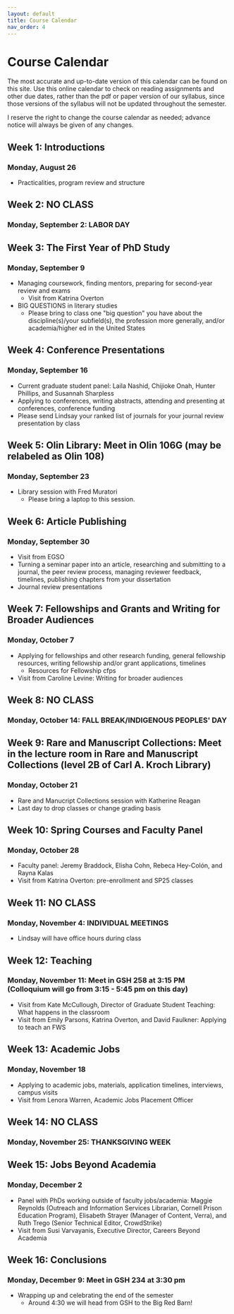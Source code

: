 ```yaml
---
layout: default
title: Course Calendar
nav_order: 4
---
```

# Course Calendar
The most accurate and up-to-date version of this calendar can be found on this site. Use this online calendar to check on reading assignments and other due dates, rather than the pdf or paper version of our syllabus, since those versions of the syllabus will not be updated throughout the semester.

I reserve the right to change the course calendar as needed; advance notice will always be given of any changes.

## Week 1: Introductions
### Monday, August 26
- Practicalities, program review and structure

## Week 2: NO CLASS
### Monday, September 2: LABOR DAY

## Week 3: The First Year of PhD Study
### Monday, September 9
- Managing coursework, finding mentors, preparing for second-year review and exams
    - Visit from Katrina Overton
- BIG QUESTIONS in literary studies
    - Please bring to class one "big question" you have about the discipline(s)/your subfield(s), the profession more generally, and/or academia/higher ed in the United States

## Week 4: Conference Presentations
### Monday, September 16
- Current graduate student panel: Laila Nashid, Chijioke Onah, Hunter Phillips, and Susannah Sharpless
- Applying to conferences, writing abstracts, attending and presenting at conferences, conference funding
- Please send Lindsay your ranked list of journals for your journal review presentation by class

## Week 5: Olin Library: Meet in Olin 106G (may be relabeled as Olin 108)
### Monday, September 23
- Library session with Fred Muratori
    - Please bring a laptop to this session.

## Week 6: Article Publishing
### Monday, September 30
- Visit from EGSO
- Turning a seminar paper into an article, researching and submitting to a journal, the peer review process, managing reviewer feedback, timelines, publishing chapters from your dissertation
- Journal review presentations

## Week 7: Fellowships and Grants and Writing for Broader Audiences
### Monday, October 7
- Applying for fellowships and other research funding, general fellowship resources, writing fellowship and/or grant applications, timelines
	- Resources for Fellowship cfps
- Visit from Caroline Levine: Writing for broader audiences

## Week 8: NO CLASS
### Monday, October 14: FALL BREAK/INDIGENOUS PEOPLES' DAY

## Week 9: Rare and Manuscript Collections: Meet in the lecture room in Rare and Manuscript Collections (level 2B of Carl A. Kroch Library)
### Monday, October 21
- Rare and Manucript Collections session with Katherine Reagan
- Last day to drop classes or change grading basis

## Week 10: Spring Courses and Faculty Panel
### Monday, October 28
- Faculty panel: Jeremy Braddock, Elisha Cohn, Rebeca Hey-Colón, and Rayna Kalas
- Visit from Katrina Overton: pre-enrollment and SP25 classes

## Week 11: NO CLASS
### Monday, November 4: INDIVIDUAL MEETINGS
- Lindsay will have office hours during class

## Week 12: Teaching
### Monday, November 11: Meet in GSH 258 at 3:15 PM (Colloquium will go from 3:15 - 5:45 pm on this day)
- Visit from Kate McCullough, Director of Graduate Student Teaching: What happens in the classroom
- Visit from Emily Parsons, Katrina Overton, and David Faulkner: Applying to teach an FWS

## Week 13: Academic Jobs
### Monday, November 18
- Applying to academic jobs, materials, application timelines, interviews, campus visits
- Visit from Lenora Warren, Academic Jobs Placement Officer

## Week 14: NO CLASS
### Monday, November 25: THANKSGIVING WEEK

## Week 15: Jobs Beyond Academia
### Monday, December 2
- Panel with PhDs working outside of faculty jobs/academia: Maggie Reynolds (Outreach and Information Services Librarian, Cornell Prison Education Program), Elisabeth Strayer (Manager of Content, Verra), and Ruth Trego (Senior Technical Editor, CrowdStrike)
- Visit from Susi Varvayanis, Executive Director, Careers Beyond Academia

## Week 16: Conclusions
### Monday, December 9: Meet in GSH 234 at 3:30 pm
- Wrapping up and celebrating the end of the semester
    - Around 4:30 we will head from GSH to the Big Red Barn!

